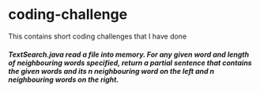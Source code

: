 # coding-challenge
This contains short coding challenges that I have done

##### TextSearch.java read a file into memory. For any given word and length of neighbouring words specified, return a partial sentence that contains the given words and its n neighbouring word on the left and n neighbouring words on the right.